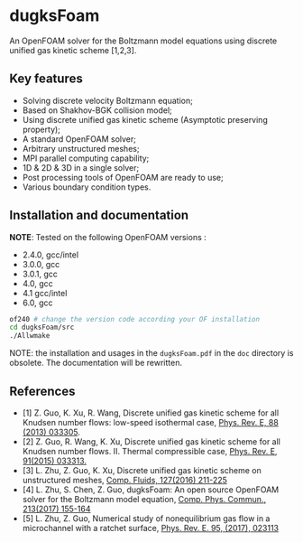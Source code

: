 # dugksFoam

An OpenFOAM solver for the Boltzmann model equations using discrete unified gas kinetic scheme [1,2,3].

## Key features

* Solving discrete velocity Boltzmann equation;
* Based on Shakhov-BGK collision model;
* Using discrete unified gas kinetic scheme (Asymptotic preserving property);
* A standard OpenFOAM solver;
* Arbitrary unstructured meshes;
* MPI parallel computing capability;
* 1D & 2D & 3D in a single solver;
* Post processing tools of OpenFOAM are ready to use;
* Various boundary condition types.

## Installation and documentation

**NOTE**: Tested on the following OpenFOAM versions :

* 2.4.0, gcc/intel
* 3.0.0, gcc
* 3.0.1, gcc
* 4.0,   gcc
* 4.1    gcc/intel
* 6.0,   gcc

```bash
of240 # change the version code according your OF installation
cd dugksFoam/src
./Allwmake
```

NOTE: the installation and usages in the `dugksFoam.pdf` in the `doc` directory is obsolete. The documentation will be rewritten.

## References
* [1] Z. Guo, K. Xu, R. Wang, Discrete unified gas kinetic scheme for all Knudsen number flows: low-speed isothermal case, [Phys. Rev. E, 88 (2013) 033305](http://journals.aps.org/pre/abstract/10.1103/PhysRevE.88.033305).
* [2] Z. Guo, R. Wang, K. Xu, Discrete unified gas kinetic scheme for all Knudsen number flows. II. Thermal compressible case, [Phys. Rev. E, 91(2015) 033313.](http://journals.aps.org/pre/abstract/10.1103/PhysRevE.91.033313)
* [3] L. Zhu, Z. Guo, K. Xu, Discrete unified gas kinetic scheme on unstructured meshes, [Comp. Fluids, 127(2016) 211-225](http://www.sciencedirect.com/science/article/pii/S0045793016000177)
* [4] L. Zhu, S. Chen, Z. Guo, dugksFoam: An open source OpenFOAM solver for the Boltzmann model equation, [Comp. Phys. Commun., 213(2017) 155-164](http://www.sciencedirect.com/science/article/pii/S0010465516303642)
* [5] L. Zhu, Z. Guo, Numerical study of nonequilibrium gas flow in a microchannel with a ratchet surface, [Phys. Rev. E. 95, (2017), 023113](https://journals.aps.org/pre/abstract/10.1103/PhysRevE.95.023113)
